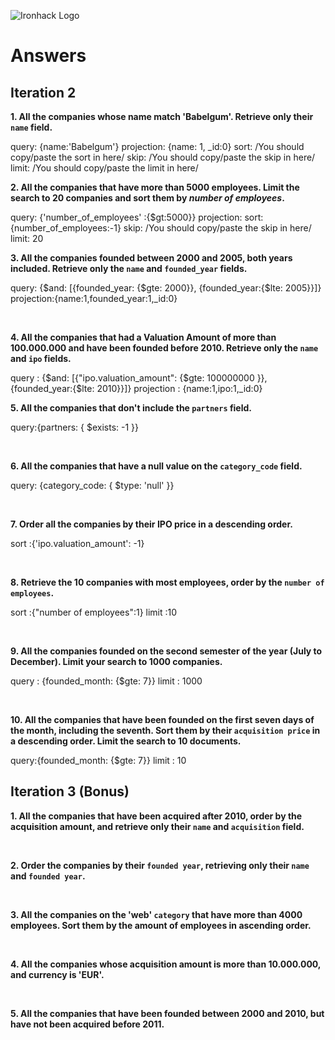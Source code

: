 ![Ironhack Logo](https://i.imgur.com/1QgrNNw.png)

# Answers

## Iteration 2

**1. All the companies whose name match 'Babelgum'. Retrieve only their `name` field.**

<!-- Your Query Goes Here -->

query: {name:'Babelgum'}
projection: {name: 1, \_id:0}
sort: /You should copy/paste the sort in here/
skip: /You should copy/paste the skip in here/
limit: /You should copy/paste the limit in here/
<br>

**2. All the companies that have more than 5000 employees. Limit the search to 20 companies and sort them by _number of employees_.**

<!-- Your Query Goes Here -->

query: {'number_of_employees' :{$gt:5000}}
projection:
sort: {number_of_employees:-1}
skip: /You should copy/paste the skip in here/
limit: 20

**3. All the companies founded between 2000 and 2005, both years included. Retrieve only the `name` and `founded_year` fields.**

<!-- Your Query Goes Here -->

query: {$and: [{founded_year: {$gte: 2000}}, {founded_year:{$lte: 2005}}]}
projection:{name:1,founded_year:1,\_id:0}

<br>

**4. All the companies that had a Valuation Amount of more than 100.000.000 and have been founded before 2010. Retrieve only the `name` and `ipo` fields.**

<!-- Your Query Goes Here -->

query : {$and: [{"ipo.valuation_amount": {$gte: 100000000 }}, {founded_year:{$lte: 2010}}]}
projection : {name:1,ipo:1,\_id:0}
<br>

**5. All the companies that don't include the `partners` field.**

<!-- Your Query Goes Here -->

query:{partners: { $exists: -1 }}

<br>

**6. All the companies that have a null value on the `category_code` field.**

<!-- Your Query Goes Here -->

query: {category_code: { $type: 'null' }}

<br>

**7. Order all the companies by their IPO price in a descending order.**

<!-- Your Query Goes Here -->

sort :{'ipo.valuation_amount': -1}

<br>

**8. Retrieve the 10 companies with most employees, order by the `number of employees`.**

<!-- Your Query Goes Here -->

sort :{"number of employees":1}
limit :10

<br>

**9. All the companies founded on the second semester of the year (July to December). Limit your search to 1000 companies.**

<!-- Your Query Goes Here -->

query : {founded_month: {$gte: 7}}
limit : 1000

<br>

**10. All the companies that have been founded on the first seven days of the month, including the seventh. Sort them by their `acquisition price` in a descending order. Limit the search to 10 documents.**

<!-- Your Query Goes Here -->

query:{founded_month: {$gte: 7}}
limit : 10
<br>

## Iteration 3 (Bonus)

**1. All the companies that have been acquired after 2010, order by the acquisition amount, and retrieve only their `name` and `acquisition` field.**

<!-- Your Query Goes Here -->

<br>

**2. Order the companies by their `founded year`, retrieving only their `name` and `founded year`.**

<!-- Your Query Goes Here -->

<br>

**3. All the companies on the 'web' `category` that have more than 4000 employees. Sort them by the amount of employees in ascending order.**

<!-- Your Query Goes Here -->

<br>

**4. All the companies whose acquisition amount is more than 10.000.000, and currency is 'EUR'.**

<!-- Your Query Goes Here -->

<br>

**5. All the companies that have been founded between 2000 and 2010, but have not been acquired before 2011.**

<!-- Your Query Goes Here -->

<br>

